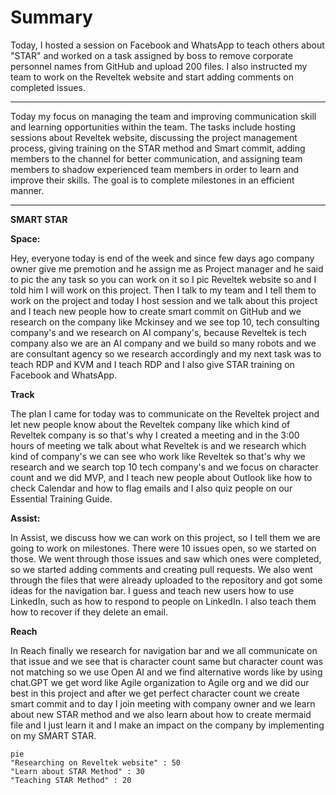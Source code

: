 # Summary

Today, I hosted a session on Facebook and WhatsApp to teach others about "STAR" and worked on a task assigned by boss to remove corporate personnel names from GitHub and upload 200 files. I also instructed my team to work on the Reveltek website and start adding comments on completed issues.

---

Today my focus on managing the team and improving communication skill and learning opportunities within the team. The tasks include hosting sessions about Reveltek website, discussing the project management process, giving training on the STAR method and Smart commit, adding members to the channel for better communication, and assigning team members to shadow experienced team members in order to learn and improve their skills. The goal is to complete milestones in an efficient manner.

---

**SMART STAR** 

**Space:**

Hey, everyone today is end of the week and since few days ago company owner give me premotion and he assign me as Project manager and he said to pic the any task so you can work on it so I pic Reveltek website so and I told him I will work on this project. Then I talk to my team and I tell them to work on the project and today I host session and we talk about this project and I teach new people how to create smart commit on GitHub and we research on the company like Mckinsey and we see top 10, tech consulting company's and we research on AI company's, because Reveltek is tech company also we are an AI company and we build so many robots and we are consultant agency so we research accordingly and my next task was to teach RDP and KVM and I teach RDP and I also give STAR training on Facebook and WhatsApp.

**Track** 

The plan I came for today was to communicate on the Reveltek project and let new people know about the Reveltek company like which kind of Reveltek company is so that's why I created a meeting and in the 3:00 hours of meeting we talk about what Reveltek is and we research which kind of company's we can see who work like Reveltek so that's why we research and we search top 10 tech company's and we focus on character count and we did MVP, and I teach new people about Outlook like how to check Calendar and how to flag emails and I also quiz people on our Essential Training Guide.

**Assist:**

In Assist, we discuss how we can work on this project, so I tell them we are going to work on milestones. There were 10 issues open, so we started on those. We went through those issues and saw which ones were completed, so we started adding comments and creating pull requests. We also went through the files that were already uploaded to the repository and got some ideas for the navigation bar. I guess and teach new users how to use LinkedIn, such as how to respond to people on LinkedIn. I also teach them how to recover if they delete an email.

**Reach**

In Reach finally we research for navigation bar and we all communicate on that issue and we see that is character count same but character count was not matching so we use Open AI and we find alternative words like by using chat.GPT we get word like Agile organization to Agile org and we did our best in this project and after we get perfect character count we create smart commit and to day I join meeting with company owner and we learn about new STAR method and we also learn about how to create mermaid file and I just learn it and I make an impact on the company by implementing on my SMART STAR.

```mermaid
pie
"Researching on Reveltek website" : 50
"Learn about STAR Method" : 30
"Teaching STAR Method" : 20
```
